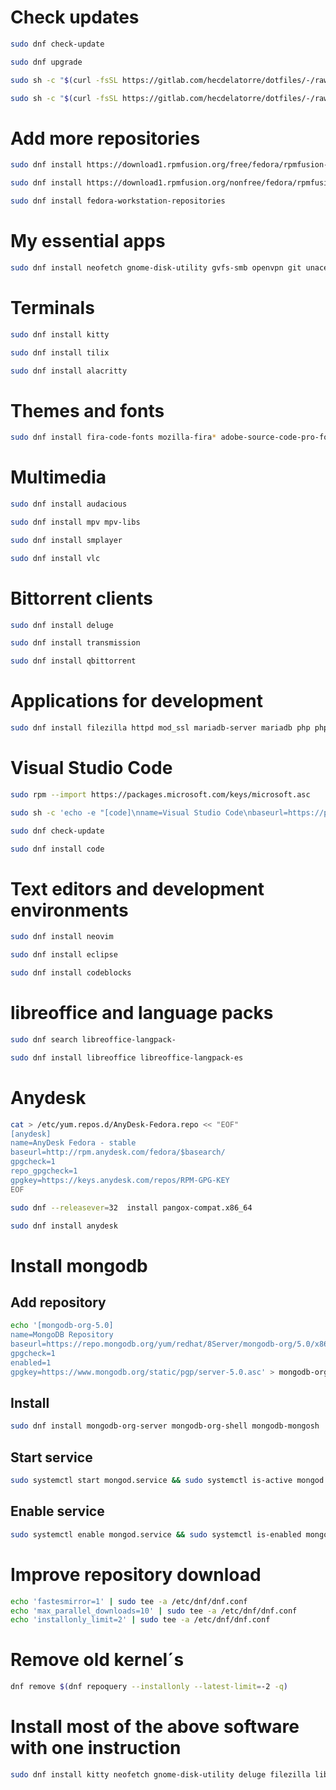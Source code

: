 # Check updates
```sh
sudo dnf check-update
```
```sh
sudo dnf upgrade
```
```sh
sudo sh -c "$(curl -fsSL https://gitlab.com/hecdelatorre/dotfiles/-/raw/main/Fedora/update.sh)"
```
```sh
sudo sh -c "$(curl -fsSL https://gitlab.com/hecdelatorre/dotfiles/-/raw/main/Fedora/fedora.sh)"
```
# Add more repositories
```sh
sudo dnf install https://download1.rpmfusion.org/free/fedora/rpmfusion-free-release-$(rpm -E %fedora).noarch.rpm
```
```sh
sudo dnf install https://download1.rpmfusion.org/nonfree/fedora/rpmfusion-nonfree-release-$(rpm -E %fedora).noarch.rpm
```
```sh
sudo dnf install fedora-workstation-repositories
```
# My essential apps
```sh
sudo dnf install neofetch gnome-disk-utility gvfs-smb openvpn git unace p7zip unrar lzip arj sharutils lzop cabextract glances unrar discord 
```
# Terminals
```sh
sudo dnf install kitty
```
```sh
sudo dnf install tilix
```
```sh
sudo dnf install alacritty
```
# Themes and fonts
```sh
sudo dnf install fira-code-fonts mozilla-fira* adobe-source-code-pro-fonts cascadia-code-fonts numix* google-rubik-fonts google-roboto*
```
# Multimedia
```sh
sudo dnf install audacious
```
```sh
sudo dnf install mpv mpv-libs
```
```sh
sudo dnf install smplayer
```
```sh
sudo dnf install vlc
```
# Bittorrent clients
```sh
sudo dnf install deluge
```
```sh
sudo dnf install transmission
```
```sh
sudo dnf install qbittorrent
```
# Applications for development
```sh
sudo dnf install filezilla httpd mod_ssl mariadb-server mariadb php php-common php-mysqlnd php-xml php-json php-gd php-mbstring phpmyadmin java-11-openjdk java-11-openjdk-devel python3 git clang-devel
```
# Visual Studio Code
```sh
sudo rpm --import https://packages.microsoft.com/keys/microsoft.asc
```
```sh
sudo sh -c 'echo -e "[code]\nname=Visual Studio Code\nbaseurl=https://packages.microsoft.com/yumrepos/vscode\nenabled=1\ngpgcheck=1\ngpgkey=https://packages.microsoft.com/keys/microsoft.asc" > /etc/yum.repos.d/vscode.repo'
```
```sh
sudo dnf check-update
```
```sh
sudo dnf install code
```
# Text editors and development environments
```sh
sudo dnf install neovim 
```
```sh
sudo dnf install eclipse 
```
```sh
sudo dnf install codeblocks
```
# libreoffice and language packs
```sh
sudo dnf search libreoffice-langpack-
```
```sh
sudo dnf install libreoffice libreoffice-langpack-es
```
# Anydesk
```sh
cat > /etc/yum.repos.d/AnyDesk-Fedora.repo << "EOF" 
[anydesk]
name=AnyDesk Fedora - stable
baseurl=http://rpm.anydesk.com/fedora/$basearch/
gpgcheck=1
repo_gpgcheck=1
gpgkey=https://keys.anydesk.com/repos/RPM-GPG-KEY
EOF
```
```sh
sudo dnf --releasever=32  install pangox-compat.x86_64
```
```sh
sudo dnf install anydesk
```
# Install mongodb
## Add repository
```sh
echo '[mongodb-org-5.0]
name=MongoDB Repository
baseurl=https://repo.mongodb.org/yum/redhat/8Server/mongodb-org/5.0/x86_64/
gpgcheck=1
enabled=1
gpgkey=https://www.mongodb.org/static/pgp/server-5.0.asc' > mongodb-org-5.0.repo && sudo mv -vf mongodb-org-5.0.repo /etc/yum.repos.d/
```
## Install
```sh
sudo dnf install mongodb-org-server mongodb-org-shell mongodb-mongosh
```
## Start service
```sh
sudo systemctl start mongod.service && sudo systemctl is-active mongod.service
```
## Enable service
```sh
sudo systemctl enable mongod.service && sudo systemctl is-enabled mongod.service
```
# Improve repository download
```sh
echo 'fastesmirror=1' | sudo tee -a /etc/dnf/dnf.conf
echo 'max_parallel_downloads=10' | sudo tee -a /etc/dnf/dnf.conf
echo 'installonly_limit=2' | sudo tee -a /etc/dnf/dnf.conf
```
# Remove old kernel´s
```sh
dnf remove $(dnf repoquery --installonly --latest-limit=-2 -q)
```
# Install most of the above software with one instruction
```sh
sudo dnf install kitty neofetch gnome-disk-utility deluge filezilla libreoffice libreoffice-langpack-es gvfs-smb audacious openvpn python3 git unace p7zip unrar lzip arj sharutils lzop cabextract httpd mod_ssl mariadb-server mariadb php php-common php-mysqlnd php-xml php-json php-gd php-mbstring phpmyadmin neovim glances unrar java-11-openjdk java-11-openjdk-devel clang-devel mpv mpv-libs discord eclipse fira-code-fonts mozilla-fira* adobe-source-code-pro-fonts cascadia-code-fonts numix* google-rubik-fonts google-roboto*
```
